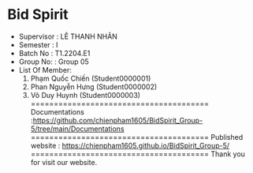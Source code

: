 Bid Spirit
=======================================
+ Supervisor		: LÊ THANH NHÂN
+ Semester		: I	
+ Batch No		: T1.2204.E1	
+ Group No:		: Group 05
+ List Of Member:
	1. Phạm Quốc Chiến 	(Student0000001)
	2. Phan Nguyễn Hưng	(Student0000002)
	3. Võ Duy Huynh	(Student0000003)	
=======================================
Documentations :https://github.com/chienpham1605/BidSpirit_Group-5/tree/main/Documentations
=======================================
Published website : https://chienpham1605.github.io/BidSpirit_Group-5/
=======================================
Thank you for visit our website.
